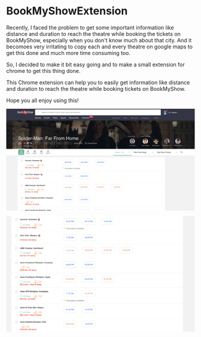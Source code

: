 
# BookMyShowExtension

Recently, I faced the problem to get some important information like distance and duration to reach the theatre while booking the tickets on BookMyShow, especially when you don't know much about that city. And it becomoes very irritating to copy each and every theatre on google maps to get this done and much more time consuming too.

So, I decided to make it bit easy going and to make a small extension for chrome to get this thing done.

This Chrome extension can help you to easily get information like distance and duration to reach the theatre while booking tickets on BookMyShow.

Hope you all enjoy using this!


<img src="https://github.com/mayankagg9722/BookMyShowExtension/blob/master/demo.png" align="center" ></p>

<img src="https://github.com/mayankagg9722/BookMyShowExtension/blob/master/demo1.png" align="center" ></p>


